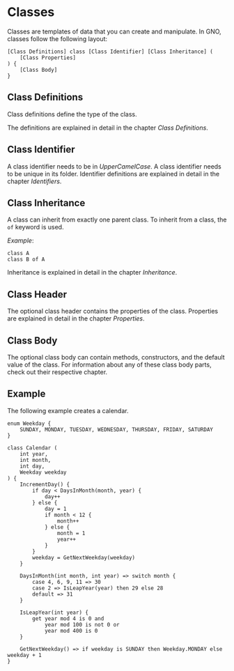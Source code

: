 # Classes

Classes are templates of data that you can create and manipulate. In GNO, classes follow the
following layout:

```gno
[Class Definitions] class [Class Identifier] [Class Inheritance] (
    [Class Properties]
) {
    [Class Body]
}
```

## Class Definitions

Class definitions define the type of the class.

The definitions are explained in detail in the chapter _Class Definitions_.

## Class Identifier

A class identifier needs to be in _UpperCamelCase_. A class identifier needs to be unique in its
folder. Identifier definitions are explained in detail in the chapter _Identifiers_.

## Class Inheritance

A class can inherit from exactly one parent class. To inherit from a class, the `of` keyword is
used.

_Example_:

```gno
class A
class B of A
```

Inheritance is explained in detail in the chapter _Inheritance_.

## Class Header

The optional class header contains the properties of the class. Properties are explained in detail
in the chapter _Properties_.

## Class Body

The optional class body can contain methods, constructors, and the default value of the class.
For information about any of these class body parts, check out their respective chapter.

## Example

The following example creates a calendar.

```gno
enum Weekday {
    SUNDAY, MONDAY, TUESDAY, WEDNESDAY, THURSDAY, FRIDAY, SATURDAY
}

class Calendar (
    int year,
    int month,
    int day,
    Weekday weekday
) {
    IncrementDay() {
        if day < DaysInMonth(month, year) {
            day++
        } else {
            day = 1
            if month < 12 {
                month++
            } else {
                month = 1
                year++
            }
        }
        weekday = GetNextWeekday(weekday)
    }

    DaysInMonth(int month, int year) => switch month {
        case 4, 6, 9, 11 => 30
        case 2 => IsLeapYear(year) then 29 else 28
        default => 31
    }

    IsLeapYear(int year) {
        get year mod 4 is 0 and
            year mod 100 is not 0 or
            year mod 400 is 0
    }

    GetNextWeekday() => if weekday is SUNDAY then Weekday.MONDAY else weekday + 1
}
```
